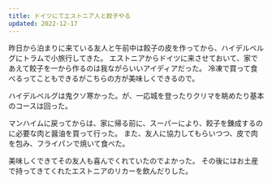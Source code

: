 ```yaml
---
title: ドイツにてエストニア人と餃子やる
updated: 2022-12-17
---
```


昨日から泊まりに来ている友人と午前中は餃子の皮を作ってから、ハイデルベルグにトラムで小旅行してきた。
エストニアからドイツに来させておいて、家であえて餃子を一から作るのは我ながらいいアイディアだった。
冷凍で買って食べるってこともできるがこちらの方が美味しくできるので。

ハイデルベルグは鬼クソ寒かった。が、一応城を登ったりクリマを眺めたり基本のコースは回った。

マンハイムに戻ってからは、家に帰る前に、スーパーにより、餃子を錬成するのに必要な肉と醤油を買って行った。
また、友人に協力してもらいつつ、皮で肉を包み、フライパンで焼いて食べた。

美味しくできてその友人も喜んでくれていたのでよかった。
その後にはお土産で持ってきてくれたエストニアのリカーを飲んだりした。
